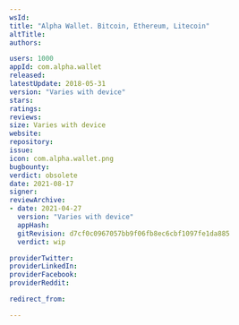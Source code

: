 ```yaml
---
wsId: 
title: "Alpha Wallet. Bitcoin, Ethereum, Litecoin"
altTitle: 
authors:

users: 1000
appId: com.alpha.wallet
released: 
latestUpdate: 2018-05-31
version: "Varies with device"
stars: 
ratings: 
reviews: 
size: Varies with device
website: 
repository: 
issue: 
icon: com.alpha.wallet.png
bugbounty: 
verdict: obsolete
date: 2021-08-17
signer: 
reviewArchive:
- date: 2021-04-27
  version: "Varies with device"
  appHash: 
  gitRevision: d7cf0c0967057bb9f06fb8ec6cbf1097fe1da885
  verdict: wip

providerTwitter: 
providerLinkedIn: 
providerFacebook: 
providerReddit: 

redirect_from:

---
```



